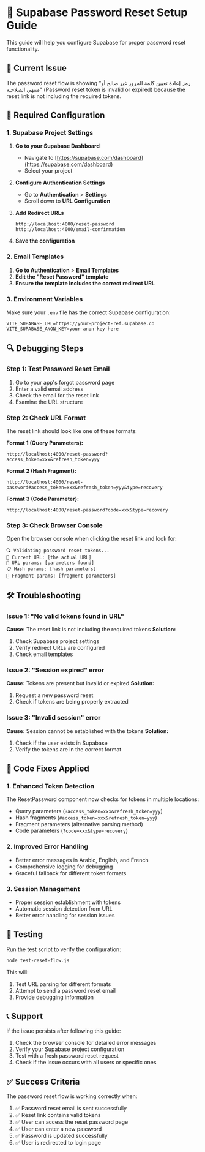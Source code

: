 # 🔧 Supabase Password Reset Setup Guide

This guide will help you configure Supabase for proper password reset functionality.

## 🚨 Current Issue

The password reset flow is showing "رمز إعادة تعيين كلمة المرور غير صالح أو منتهي الصلاحية" (Password reset token is invalid or expired) because the reset link is not including the required tokens.

## 🔧 Required Configuration

### 1. Supabase Project Settings

1. **Go to your Supabase Dashboard**
   - Navigate to [https://supabase.com/dashboard](https://supabase.com/dashboard)
   - Select your project

2. **Configure Authentication Settings**
   - Go to **Authentication** > **Settings**
   - Scroll down to **URL Configuration**

3. **Add Redirect URLs**
   ```
   http://localhost:4000/reset-password
   http://localhost:4000/email-confirmation
   ```

4. **Save the configuration**

### 2. Email Templates

1. **Go to Authentication** > **Email Templates**
2. **Edit the "Reset Password" template**
3. **Ensure the template includes the correct redirect URL**

### 3. Environment Variables

Make sure your `.env` file has the correct Supabase configuration:

```env
VITE_SUPABASE_URL=https://your-project-ref.supabase.co
VITE_SUPABASE_ANON_KEY=your-anon-key-here
```

## 🔍 Debugging Steps

### Step 1: Test Password Reset Email

1. Go to your app's forgot password page
2. Enter a valid email address
3. Check the email for the reset link
4. Examine the URL structure

### Step 2: Check URL Format

The reset link should look like one of these formats:

**Format 1 (Query Parameters):**
```
http://localhost:4000/reset-password?access_token=xxx&refresh_token=yyy
```

**Format 2 (Hash Fragment):**
```
http://localhost:4000/reset-password#access_token=xxx&refresh_token=yyy&type=recovery
```

**Format 3 (Code Parameter):**
```
http://localhost:4000/reset-password?code=xxx&type=recovery
```

### Step 3: Check Browser Console

Open the browser console when clicking the reset link and look for:

```
🔍 Validating password reset tokens...
📍 Current URL: [the actual URL]
🔗 URL params: [parameters found]
📋 Hash params: [hash parameters]
🔗 Fragment params: [fragment parameters]
```

## 🛠️ Troubleshooting

### Issue 1: "No valid tokens found in URL"

**Cause:** The reset link is not including the required tokens
**Solution:** 
1. Check Supabase project settings
2. Verify redirect URLs are configured
3. Check email templates

### Issue 2: "Session expired" error

**Cause:** Tokens are present but invalid or expired
**Solution:**
1. Request a new password reset
2. Check if tokens are being properly extracted

### Issue 3: "Invalid session" error

**Cause:** Session cannot be established with the tokens
**Solution:**
1. Check if the user exists in Supabase
2. Verify the tokens are in the correct format

## 🔧 Code Fixes Applied

### 1. Enhanced Token Detection

The ResetPassword component now checks for tokens in multiple locations:
- Query parameters (`?access_token=xxx&refresh_token=yyy`)
- Hash fragments (`#access_token=xxx&refresh_token=yyy`)
- Fragment parameters (alternative parsing method)
- Code parameters (`?code=xxx&type=recovery`)

### 2. Improved Error Handling

- Better error messages in Arabic, English, and French
- Comprehensive logging for debugging
- Graceful fallback for different token formats

### 3. Session Management

- Proper session establishment with tokens
- Automatic session detection from URL
- Better error handling for session issues

## 🧪 Testing

Run the test script to verify the configuration:

```bash
node test-reset-flow.js
```

This will:
1. Test URL parsing for different formats
2. Attempt to send a password reset email
3. Provide debugging information

## 📞 Support

If the issue persists after following this guide:

1. Check the browser console for detailed error messages
2. Verify your Supabase project configuration
3. Test with a fresh password reset request
4. Check if the issue occurs with all users or specific ones

## ✅ Success Criteria

The password reset flow is working correctly when:

1. ✅ Password reset email is sent successfully
2. ✅ Reset link contains valid tokens
3. ✅ User can access the reset password page
4. ✅ User can enter a new password
5. ✅ Password is updated successfully
6. ✅ User is redirected to login page
